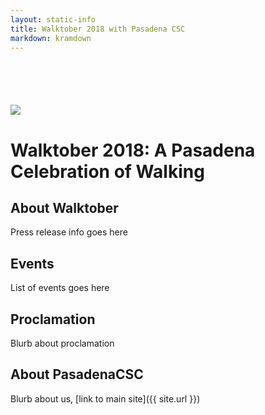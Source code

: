 ```yaml
---
layout: static-info
title: Walktober 2018 with Pasadena CSC
markdown: kramdown
---
```


<!--Poster-->
<div class="container" style="padding-top:70px;">
  <div class="row">
    <div class="col text-center"><img src="{{ site.url }}/img/walktober/walktober.jpg" class="img-fluid"></div>  
  </div>
</div>

# Walktober 2018: A Pasadena Celebration of Walking

## About Walktober

Press release info goes here

## Events

List of events goes here

## Proclamation

Blurb about proclamation

## About PasadenaCSC

Blurb about us, [link to main site]({{ site.url }})